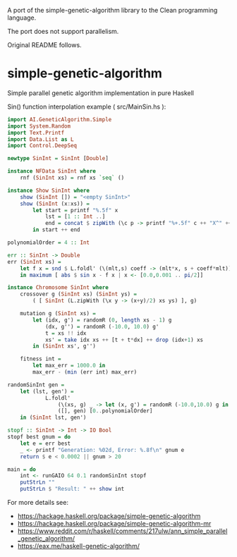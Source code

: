 A port of the simple-genetic-algorithm library to the Clean programming language.

The port does not support parallelism.

Original README follows.



simple-genetic-algorithm
========================

Simple parallel genetic algorithm implementation in pure Haskell

Sin() function interpolation example ( src/MainSin.hs ):

```Haskell
import AI.GeneticAlgorithm.Simple
import System.Random
import Text.Printf
import Data.List as L
import Control.DeepSeq

newtype SinInt = SinInt [Double]

instance NFData SinInt where
    rnf (SinInt xs) = rnf xs `seq` ()

instance Show SinInt where
    show (SinInt []) = "<empty SinInt>"
    show (SinInt (x:xs)) =
        let start = printf "%.5f" x
            lst = [1 :: Int ..]
            end = concat $ zipWith (\c p -> printf "%+.5f" c ++ "X^" ++ show p) xs lst
        in start ++ end

polynomialOrder = 4 :: Int

err :: SinInt -> Double
err (SinInt xs) =
    let f x = snd $ L.foldl' (\(mlt,s) coeff -> (mlt*x, s + coeff*mlt)) (1,0) xs
    in maximum [ abs $ sin x - f x | x <- [0.0,0.001 .. pi/2]]

instance Chromosome SinInt where
    crossover g (SinInt xs) (SinInt ys) =
        ( [ SinInt (L.zipWith (\x y -> (x+y)/2) xs ys) ], g)

    mutation g (SinInt xs) =
        let (idx, g') = randomR (0, length xs - 1) g
            (dx, g'') = randomR (-10.0, 10.0) g'
            t = xs !! idx
            xs' = take idx xs ++ [t + t*dx] ++ drop (idx+1) xs
        in (SinInt xs', g'')

    fitness int =
        let max_err = 1000.0 in
        max_err - (min (err int) max_err)

randomSinInt gen = 
    let (lst, gen') =
            L.foldl'
                (\(xs, g) _ -> let (x, g') = randomR (-10.0,10.0) g in (x:xs,g') )
                ([], gen) [0..polynomialOrder]
    in (SinInt lst, gen')

stopf :: SinInt -> Int -> IO Bool
stopf best gnum = do
    let e = err best
    _ <- printf "Generation: %02d, Error: %.8f\n" gnum e
    return $ e < 0.0002 || gnum > 20

main = do
    int <- runGAIO 64 0.1 randomSinInt stopf
    putStrLn ""
    putStrLn $ "Result: " ++ show int

```

For more details see:

* https://hackage.haskell.org/package/simple-genetic-algorithm
* https://hackage.haskell.org/package/simple-genetic-algorithm-mr
* https://www.reddit.com/r/haskell/comments/217ulw/ann_simple_parallel_genetic_algorithm/
* https://eax.me/haskell-genetic-algorithm/
